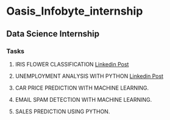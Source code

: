 # Oasis_Infobyte_internship

## Data Science Internship

### Tasks
1. IRIS FLOWER CLASSIFICATION [Linkedin Post](https://www.linkedin.com/feed/update/urn:li:activity:7074954020972347392/originTrackingId=Pa9oyq2iQGe%2BPHDNsA451w%3D%3D)

2. UNEMPLOYMENT ANALYSIS WITH PYTHON [Linkedin Post](https://www.linkedin.com/feed/update/urn:li:ugcPost:7074963910323290112/)

3. CAR PRICE PREDICTION WITH MACHINE LEARNING.

4. EMAIL SPAM DETECTION WITH MACHINE LEARNING.

5. SALES PREDICTION USING PYTHON.
